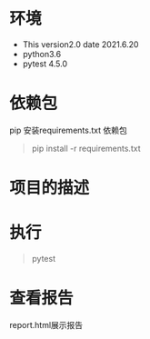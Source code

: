 # 环境
- This version2.0 date 2021.6.20
- python3.6
- pytest 4.5.0

# 依赖包

pip 安装requirements.txt 依赖包

> pip install -r requirements.txt

# 项目的描述



# 执行

> pytest

# 查看报告

report.html展示报告